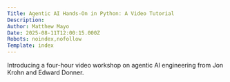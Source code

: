 ```yaml
---
Title: Agentic AI Hands-On in Python: A Video Tutorial
Description: 
Author: Matthew Mayo
Date: 2025-08-11T12:00:15.000Z
Robots: noindex,nofollow
Template: index
---
```

Introducing a four-hour video workshop on agentic AI engineering from Jon Krohn and Edward Donner.